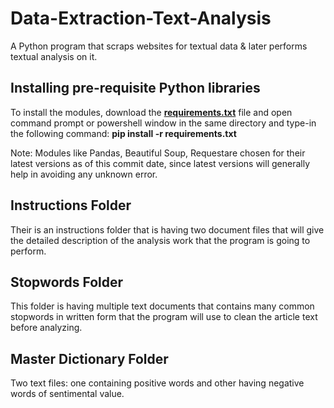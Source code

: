 # Data-Extraction-Text-Analysis
A Python program that scraps websites for textual data &amp; later performs textual analysis on it.
## Installing pre-requisite Python libraries
To install the modules, download the [**requirements.txt**](https://github.com/Sohail-Ali-555/Data-Extraction-Text-Analysis/blob/main/requirements.txt) file and open command prompt or powershell window in the same directory and type-in the following command:
**pip install -r requirements.txt**

Note: Modules like Pandas, Beautiful Soup, Requestare chosen for their latest versions as of this commit date, since latest versions will generally help in avoiding any unknown error.

## Instructions Folder
Their is an instructions folder that is having two document files that will give the detailed description of the analysis work that the program is going to perform.

## Stopwords Folder
This folder is having multiple text documents that contains many common stopwords in written form that the program will use to clean the article text before analyzing.

## Master Dictionary Folder
Two text files: one containing positive words and other having negative words of sentimental value.


